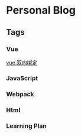 # Personal Blog

## Tags

### Vue

[vue 双向绑定](./_posts/2019-05-13-two-way-binding.md)

### JavaScript

### Webpack

### Html

### Learning Plan

